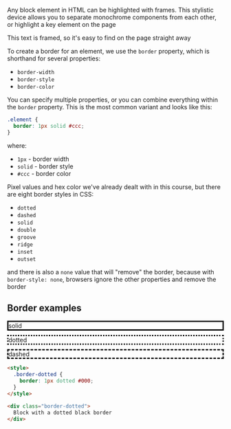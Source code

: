 
Any block element in HTML can be highlighted with frames. This stylistic device allows you to separate monochrome components from each other, or highlight a key element on the page

<div class="hexlet-basics-example my-3">
  <p class="m-0">This text is framed, so it's easy to find on the page straight away</p>
</div>

To create a border for an element, we use the `border` property, which is shorthand for several properties:

* `border-width`
* `border-style`
* `border-color`

You can specify multiple properties, or you can combine everything within the `border` property. This is the most common variant and looks like this:

```css
.element {
  border: 1px solid #ccc;
}
```

where:

* `1px` - border width
* `solid` - border style
* `#ccc` - border color

Pixel values and hex color we've already dealt with in this course, but there are eight border styles in CSS:

* `dotted`
* `dashed`
* `solid`
* `double`
* `groove`
* `ridge`
* `inset`
* `outset`

and there is also a `none` value that will "remove" the border, because with `border-style: none`, browsers ignore the other properties and remove the border

## Border examples

<div style="border: 3px solid #000; margin-bottom: 10px;" class="p-2">
  solid
</div>
<div style="border: 3px dotted #000; margin-bottom: 10px;" class="p-2">
  dotted
</div>
<div style="border: 3px dashed #000; margin-bottom: 10px;" class="p-2">
  dashed
</div>

```html
<style>
  .border-dotted {
    border: 1px dotted #000;
  }
</style>

<div class="border-dotted">
  Block with a dotted black border
</div>
```
